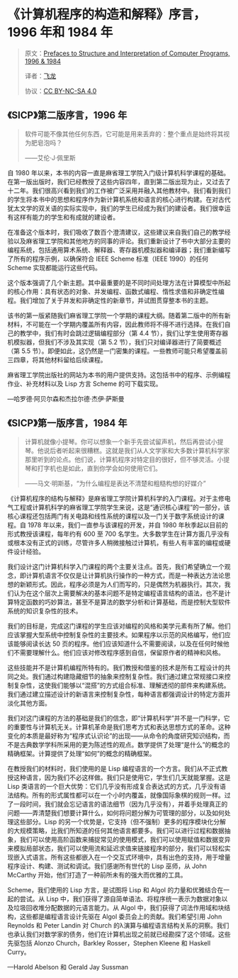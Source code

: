 # 《计算机程序的构造和解释》序言，1996 年和 1984 年

> 原文：[Prefaces to Structure and Interpretation of Computer Programs, 1996 & 1984](https://sourceacademy.org/sicpjs/1)
> 
> 译者：[飞龙](https://github.com/wizardforcel)
> 
> 协议：[CC BY-NC-SA 4.0](https://creativecommons.org/licenses/by-nc-sa/4.0/)

## 《SICP》第二版序言，1996 年

> 软件可能不像其他任何东西，它可能是用来丢弃的：整个重点是始终将其视为肥皂泡吗？
> 
> ——艾伦·J·佩里斯

自 1980 年以来，本书的内容一直是麻省理工学院入门级计算机科学课程的基础。在第一版出版时，我们已经教授了这些内容四年，直到第二版出现为止，又过去了十二年。我们很高兴看到我们的工作被广泛采用并融入其他教材中。我们看到我们的学生将本书中的思想和程序作为新计算机系统和语言的核心进行构建。在对古代犹太文学的双关语的实际实现中，我们的学生已经成为我们的建设者。我们很幸运有这样有能力的学生和有成就的建设者。

在准备这个版本时，我们吸收了数百个澄清建议，这些建议来自我们自己的教学经验以及麻省理工学院和其他地方的同事的评论。我们重新设计了书中大部分主要的编程系统，包括通用算术系统、解释器、寄存器机模拟器和编译器；我们重新编写了所有的程序示例，以确保符合 IEEE Scheme 标准（IEEE 1990）的任何 Scheme 实现都能运行这些代码。

这个版本强调了几个新主题。其中最重要的是不同时间处理方法在计算模型中所起的核心作用：具有状态的对象、并发编程、函数式编程、惰性求值和非确定性编程。我们增加了关于并发和非确定性的新章节，并试图贯穿整本书的主题。

该书的第一版紧随我们麻省理工学院一个学期的课程大纲。随着第二版中的所有新材料，不可能在一个学期内覆盖所有内容，因此教师将不得不进行选择。在我们自己的教学中，我们有时会跳过逻辑编程部分（第 4.4 节），我们让学生使用寄存器机模拟器，但我们不涉及其实现（第 5.2 节），我们只对编译器进行了简要概述（第 5.5 节）。即便如此，这仍然是一门密集的课程。一些教师可能只希望覆盖前三四章，将其他材料留给后续课程。

麻省理工学院出版社的网站为本书的用户提供支持。这包括书中的程序、示例编程作业、补充材料以及 Lisp 方言 Scheme 的可下载实现。

—哈罗德·阿贝尔森和杰拉尔德·杰伊·萨斯曼

## 《SICP》第一版序言，1984 年

> 计算机就像小提琴。你可以想象一个新手先尝试留声机，然后再尝试小提琴。他说后者听起来很糟糕。这就是我们从人文学家和大多数计算机科学家那里听到的论点。他们说，计算机程序对特定目的很好，但不够灵活。小提琴和打字机也是如此，直到你学会如何使用它们。
> 
> ——马文·明斯基，“为什么编程是表达不清楚和粗糙构想的好媒介”

《计算机程序的结构与解释》是麻省理工学院计算机科学的入门课程。对于主修电气工程或计算机科学的麻省理工学院学生来说，这是“通识核心课程”的一部分，该核心课程还包括两门有关电路和线性系统的课程以及一门关于数字系统设计的课程。自 1978 年以来，我们一直参与该课程的开发，并自 1980 年秋季起以目前的形式教授该课程，每年约有 600 至 700 名学生。大多数学生在计算方面几乎没有或根本没有正式的训练，尽管许多人稍微接触过计算机，有些人有丰富的编程或硬件设计经验。

我们设计这门计算机科学入门课程的两个主要关注点。首先，我们希望确立一个观念，即计算机语言不仅仅是让计算机执行操作的一种方式，而是一种表达方法论思想的新颖形式。因此，程序必须是为人们而写的，只是偶然为机器执行。其次，我们认为在这个层次上需要解决的基本问题不是特定编程语言结构的语法，也不是计算特定函数的巧妙算法，甚至不是算法的数学分析和计算基础，而是控制大型软件系统的知识复杂性的技术。

我们的目标是，完成这门课程的学生应该对编程的风格和美学元素有所了解。他们应该掌握大型系统中控制复杂性的主要技术。如果程序以示范的风格编写，他们应该能够阅读长达 50 页的程序。他们应该知道什么不需要阅读，以及在任何时候他们不需要理解什么。他们应该对修改程序感到自信，保留原作者的精神和风格。

这些技能并不是计算机编程所特有的。我们教授和借鉴的技术是所有工程设计的共同之处。我们通过构建隐藏细节的抽象来控制复杂性。我们通过建立常规接口来控制复杂性，这使我们能够以“混搭”的方式组合标准、理解透彻的部件来构建系统。我们通过建立描述设计的新语言来控制复杂性，每种语言都强调设计的特定方面并淡化其他方面。

我们对这门课程的方法的基础是我们的信念，即“计算机科学”并不是一门科学，它的重要性与计算机无关。计算机革命是我们思考方式和表达思想方式的革命。这种变化的本质是最好称为“程序式认识论”的出现——从命令的角度研究知识结构，而不是古典数学学科所采用的更为陈述性的观点。数学提供了处理“是什么”的概念的精确框架。计算提供了处理“如何”的概念的精确框架。

在教授我们的材料时，我们使用的是 Lisp 编程语言的一个方言。我们从不正式教授这种语言，因为我们不必这样做。我们只是使用它，学生们几天就能掌握。这是 Lisp 类语言的一个巨大优势：它们几乎没有形成复合表达式的方式，几乎没有语法结构。所有的形式属性都可以在一个小时内覆盖，就像国际象棋的规则一样。过了一段时间，我们就会忘记语言的语法细节（因为几乎没有），并着手处理真正的问题——弄清楚我们想要计算什么，如何将问题分解为可管理的部分，以及如何处理这些部分。Lisp 的另一个优势是，它支持（但不强制）更多的程序模块化分解的大规模策略，比我们所知道的任何其他语言都要多。我们可以进行过程和数据抽象，我们可以使用高阶函数来捕捉常见的使用模式，我们可以使用赋值和数据变异来模拟局部状态，我们可以使用流和延迟求值来链接程序的部分，我们可以轻松实现嵌入式语言。所有这些都嵌入在一个交互式环境中，具有出色的支持，用于增量程序设计、构建、测试和调试。我们感谢所有世代的 Lisp 巫师，从 John McCarthy 开始，他们打造了一种前所未有的强大而优雅的工具。

Scheme，我们使用的 Lisp 方言，是试图将 Lisp 和 Algol 的力量和优雅结合在一起的尝试。从 Lisp 中，我们获得了源自简单语法、将程序统一表示为数据对象以及垃圾回收堆分配数据的元语言能力。从 Algol 中，我们获得了词法作用域和块结构，这些都是编程语言设计先驱在 Algol 委员会上的贡献。我们希望引用 John Reynolds 和 Peter Landin 对 Church 的λ演算与编程语言结构关系的洞察。我们也承认我们对数学家的债务，他们在计算机出现之前就已经勘探了这个领域。这些先驱包括 Alonzo Church，Barkley Rosser，Stephen Kleene 和 Haskell Curry。

—Harold Abelson 和 Gerald Jay Sussman
